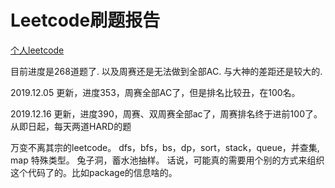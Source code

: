 # Leetcode刷题报告

[个人leetcode](https://leetcode-cn.com/u/caobuzheng-cn/)

目前进度是268道题了. 以及周赛还是无法做到全部AC. 与大神的差距还是较大的.

2019.12.05 更新，进度353，周赛全部AC了，但是排名比较丑，在100名。

2019.12.16 更新，进度390，周赛、双周赛全部ac了，周赛排名终于进前100了。从即日起，每天两道HARD的题


万变不离其宗的leetcode。
dfs，bfs，bs，dp，sort，stack，queue，并查集, map
特殊类型。
兔子洞，蓄水池抽样。
话说，可能真的需要用个别的方式来组织这个代码了的。比如package的信息啥的。
